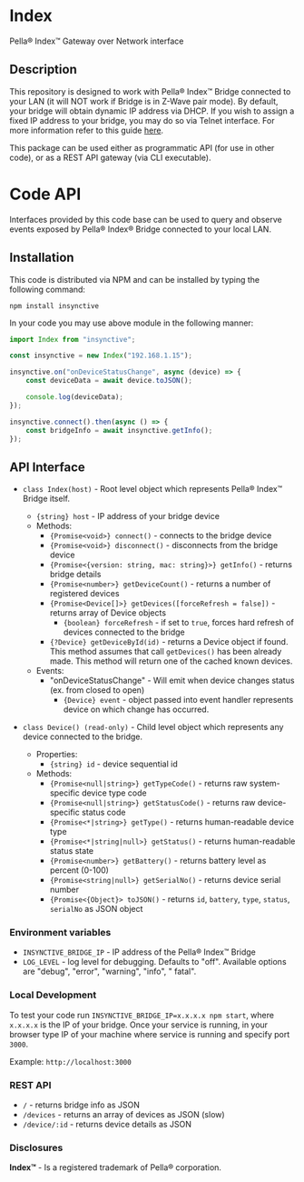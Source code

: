 # Index

Pella&reg; Index&trade; Gateway over Network interface

## Description

This repository is designed to work with Pella&reg; Index&trade; Bridge connected to your LAN
(it will NOT work if Bridge is in Z-Wave pair mode). By default, your bridge will obtain dynamic IP address via DHCP. If
you wish to assign a fixed IP address to your bridge, you may do so via Telnet interface. For more information refer to
this guide [here](https://content.pella.com/cs/groups/public/documents/pel_image/mhat/mdq4/~edisp/p-048442.pdf).

This package can be used either as programmatic API (for use in other code), or as a REST API gateway (via CLI
executable).

# Code API

Interfaces provided by this code base can be used to query and observe events exposed by Pella&reg; Index&reg;
Bridge connected to your local LAN.

## Installation

This code is distributed via NPM and can be installed by typing the following command:

```shell
npm install insynctive
```

In your code you may use above module in the following manner:

```javascript
import Index from "insynctive";

const insynctive = new Index("192.168.1.15");

insynctive.on("onDeviceStatusChange", async (device) => {
    const deviceData = await device.toJSON();

    console.log(deviceData);
});

insynctive.connect().then(async () => {
    const bridgeInfo = await insynctive.getInfo();
});
```

## API Interface

- `class Index(host)` - Root level object which represents Pella&reg; Index&trade; Bridge itself.
    - `{string} host` - IP address of your bridge device
    - Methods:
        - `{Promise<void>} connect()` - connects to the bridge device
        - `{Promise<void>} disconnect()` - disconnects from the bridge device
        - `{Promise<{version: string, mac: string}>} getInfo()` - returns bridge details
        - `{Promise<number>} getDeviceCount()` - returns a number of registered devices
        - `{Promise<Device[]>} getDevices([forceRefresh = false])` - returns array of Device objects
            - `{boolean} forceRefresh` - if set to `true`, forces hard refresh of devices connected to the bridge
        - `{?Device} getDeviceById(id)` - returns a Device object if found. This method assumes that call `getDevices()`
          has been already made. This method will return one of the cached known devices.
    - Events:
        - "onDeviceStatusChange" - Will emit when device changes status (ex. from closed to open)
            - `{Device} event` - object passed into event handler represents device on which change has occurred.


- `class Device() (read-only)` - Child level object which represents any device connected to the bridge.
    - Properties:
        - `{string} id` - device sequential id
    - Methods:
        - `{Promise<null|string>} getTypeCode()` - returns raw system-specific device type code
        - `{Promise<null|string>} getStatusCode()` - returns raw device-specific status code
        - `{Promise<*|string>} getType()` - returns human-readable device type
        - `{Promise<*|string|null>} getStatus()` - returns human-readable status state
        - `{Promise<number>} getBattery()` - returns battery level as percent (0-100)
        - `{Promise<string|null>} getSerialNo()` - returns device serial number
        - `{Promise<{Object}> toJSON()` - returns `id`, `battery`, `type`, `status`, `serialNo` as JSON object

### Environment variables

- `INSYNCTIVE_BRIDGE_IP` - IP address of the Pella&reg; Index&trade; Bridge
- `LOG_LEVEL` - log level for debugging. Defaults to "off". Available options are "debug", "error", "warning", "info", "
  fatal".

### Local Development
To test your code run `INSYNCTIVE_BRIDGE_IP=x.x.x.x npm start`, where `x.x.x.x` is the IP of your bridge.
Once your service is running, in your browser type IP of your machine where service is running and specify port `3000`.

Example: `http://localhost:3000`

### REST API

- `/` - returns bridge info as JSON
- `/devices` - returns an array of devices as JSON (slow)
- `/device/:id` - returns device details as JSON

### Disclosures

**Index&trade;** - Is a registered trademark of Pella&reg; corporation. 
